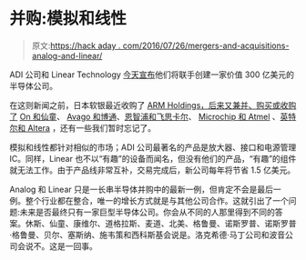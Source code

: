 # 并购:模拟和线性

> 原文:[https://hack aday . com/2016/07/26/mergers-and-acquisitions-analog-and-linear/](https://hackaday.com/2016/07/26/mergers-and-acquisitions-analog-and-linear/)

ADI 公司和 Linear Technology [今天宣布](http://www.analog.com/en/about-adi/news-room/press-releases/2016/7-26-2016-adi-and-linear-technology-to-combine.html)他们将联手创建一家价值 300 亿美元的半导体公司。

在这则新闻之前，日本软银最近收购了 [ARM Holdings，后来又兼并、购买或收购了](http://hackaday.com/2016/07/18/softbank-bought-arm/) [On 和仙童](http://hackaday.com/2015/11/19/on-semiconductor-acquires-fairchild/)、 [Avago 和博通](http://hackaday.com/2015/05/28/avago-buys-broadcom-for-37-billion/)、[恩智浦和飞思卡尔](http://hackaday.com/2015/03/02/nxp-freescale-merge/)、 [Microchip 和 Atmel](http://hackaday.com/2016/01/20/microchip-to-acquire-atmel-for-3-56-billion/) 、[英特尔和 Altera](http://hackaday.com/2015/06/01/intel-buys-altera-for-16-7-billion/) ，还有一些我们暂时忘记了。

模拟和线性都针对相似的市场；ADI 公司最著名的产品是放大器、接口和电源管理 IC。同样，Linear 也不以“有趣”的设备而闻名，但没有他们的产品，“有趣”的组件就无法工作。由于产品线非常互补，交易完成后，新公司每年将节省 1.5 亿美元。

Analog 和 Linear 只是一长串半导体并购中的最新一例，但肯定不会是最后一例。整个行业都在整合，唯一的增长方式就是与其他公司合作。这就引出了一个问题:未来是否最终只有一家巨型半导体公司。你会从不同的人那里得到不同的答案。休斯、仙童、康维尔、道格拉斯、麦道、北美、格鲁曼、诺斯罗普、诺斯罗普·格鲁曼、贝尔、塞斯纳、施韦策和西科斯基会说是。洛克希德·马丁公司和波音公司会说不。这是一回事。